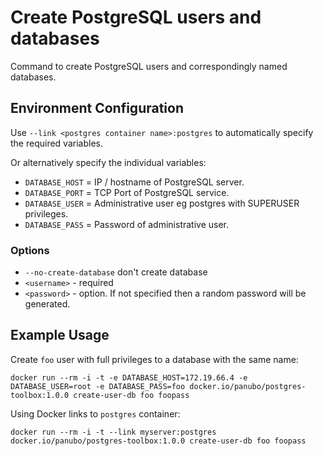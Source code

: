 # Create PostgreSQL users and databases

Command to create PostgreSQL users and correspondingly named databases.

## Environment Configuration

Use `--link <postgres container name>:postgres` to automatically specify the required variables.

Or alternatively specify the individual variables:

- `DATABASE_HOST` = IP / hostname of PostgreSQL server.
- `DATABASE_PORT` = TCP Port of PostgreSQL service.
- `DATABASE_USER` = Administrative user eg postgres with SUPERUSER privileges.
- `DATABASE_PASS` = Password of administrative user.

### Options

- `--no-create-database` don't create database
- `<username>` - required
- `<password>` - option. If not specified then a random password will be generated.

## Example Usage

Create `foo` user with full privileges to a database with the same name:

```docker run --rm -i -t -e DATABASE_HOST=172.19.66.4 -e DATABASE_USER=root -e DATABASE_PASS=foo docker.io/panubo/postgres-toolbox:1.0.0 create-user-db foo foopass```

Using Docker links to `postgres` container:

```docker run --rm -i -t --link myserver:postgres docker.io/panubo/postgres-toolbox:1.0.0 create-user-db foo foopass```
